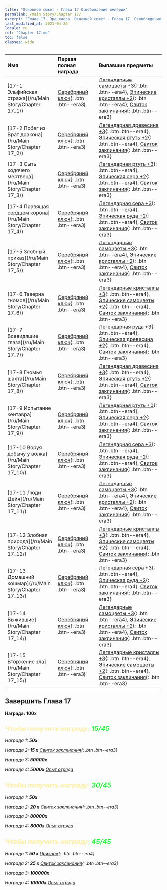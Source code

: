 ```yaml
---
title: "Основной сюжет - Глава 17 Освобождение империи"
permalink: /Main Story/Chapter 17/
excerpt: "Глава 17. Эра хаоса  Основной сюжет - Глава 17. Освобождение империи"
last_modified_at: 2021-04-26
locale: ru
ref: "Chapter 17.md"
toc: false
classes: wide
---
```


  | Имя |  Первая полная награда | Выпавшие предметы |
  |:------------|:------------|:------------| 
  | [17-1 Эльфийская стража](/ru/Main Story/Chapter 17_1/) | [Серебряный ключ](/ItemsRU/con_693/){: .btn .btn--era3} | [Легендарные самоцветы +3](/ItemsRU/mat_58/){: .btn .btn--era4}, [Эпические кристаллы +2](/ItemsRU/mat_52/){: .btn .btn--era4}, [Свиток заклинания](/ItemsRU/con_694/){: .btn .btn--era3} |
  | [17-2 Побег из Врат дракона](/ru/Main Story/Chapter 17_2/) | [Серебряный ключ](/ItemsRU/con_693/){: .btn .btn--era3} | [Легендарная древесина +3](/ItemsRU/mat_55/){: .btn .btn--era4}, [Эпическая ртуть +2](/ItemsRU/mat_49/){: .btn .btn--era4}, [Свиток заклинания](/ItemsRU/con_694/){: .btn .btn--era3} |
  | [17-3 Сыть ходячего мертвеца](/ru/Main Story/Chapter 17_3/) | [Серебряный ключ](/ItemsRU/con_693/){: .btn .btn--era3} | [Легендарная ртуть +3](/ItemsRU/mat_56/){: .btn .btn--era4}, [Эпическая сера +2](/ItemsRU/mat_50/){: .btn .btn--era4}, [Свиток заклинания](/ItemsRU/con_694/){: .btn .btn--era3} |
  | [17-4 Правящая сердцем корона](/ru/Main Story/Chapter 17_4/) | [Серебряный ключ](/ItemsRU/con_693/){: .btn .btn--era3} | [Легендарная сера +3](/ItemsRU/mat_57/){: .btn .btn--era4}, [Эпическая руда +2](/ItemsRU/mat_47/){: .btn .btn--era4}, [Свиток заклинания](/ItemsRU/con_694/){: .btn .btn--era3} |
  | [17-5 Злобный приказ](/ru/Main Story/Chapter 17_5/) | [Серебряный ключ](/ItemsRU/con_693/){: .btn .btn--era3} | [Легендарные самоцветы +3](/ItemsRU/mat_58/){: .btn .btn--era4}, [Эпические кристаллы +2](/ItemsRU/mat_52/){: .btn .btn--era4}, [Свиток заклинания](/ItemsRU/con_694/){: .btn .btn--era3} |
  | [17-6 Таверна гномов](/ru/Main Story/Chapter 17_6/) | [Серебряный ключ](/ItemsRU/con_693/){: .btn .btn--era3} | [Легендарные кристаллы +3](/ItemsRU/mat_59/){: .btn .btn--era4}, [Эпические самоцветы +2](/ItemsRU/mat_51/){: .btn .btn--era4}, [Свиток заклинания](/ItemsRU/con_694/){: .btn .btn--era3} |
  | [17-7 Всевидящие глаза](/ru/Main Story/Chapter 17_7/) | [Серебряный ключ](/ItemsRU/con_693/){: .btn .btn--era3} | [Легендарная руда +3](/ItemsRU/mat_54/){: .btn .btn--era4}, [Эпическая древесина +2](/ItemsRU/mat_48/){: .btn .btn--era4}, [Свиток заклинания](/ItemsRU/con_694/){: .btn .btn--era3} |
  | [17-8 Гномья шахта](/ru/Main Story/Chapter 17_8/) | [Серебряный ключ](/ItemsRU/con_693/){: .btn .btn--era3} | [Легендарная древесина +3](/ItemsRU/mat_55/){: .btn .btn--era4}, [Эпическая ртуть +2](/ItemsRU/mat_49/){: .btn .btn--era4}, [Свиток заклинания](/ItemsRU/con_694/){: .btn .btn--era3} |
  | [17-9 Испытание кентавра](/ru/Main Story/Chapter 17_9/) | [Серебряный ключ](/ItemsRU/con_693/){: .btn .btn--era3} | [Легендарная ртуть +3](/ItemsRU/mat_56/){: .btn .btn--era4}, [Эпическая сера +2](/ItemsRU/mat_50/){: .btn .btn--era4}, [Свиток заклинания](/ItemsRU/con_694/){: .btn .btn--era3} |
  | [17-10 Воруя добычу у волка](/ru/Main Story/Chapter 17_10/) | [Серебряный ключ](/ItemsRU/con_693/){: .btn .btn--era3} | [Легендарная сера +3](/ItemsRU/mat_57/){: .btn .btn--era4}, [Эпическая руда +2](/ItemsRU/mat_47/){: .btn .btn--era4}, [Свиток заклинания](/ItemsRU/con_694/){: .btn .btn--era3} |
  | [17-11 Люди Дейя](/ru/Main Story/Chapter 17_11/) | [Серебряный ключ](/ItemsRU/con_693/){: .btn .btn--era3} | [Легендарные самоцветы +3](/ItemsRU/mat_58/){: .btn .btn--era4}, [Эпические кристаллы +2](/ItemsRU/mat_52/){: .btn .btn--era4}, [Свиток заклинания](/ItemsRU/con_694/){: .btn .btn--era3} |
  | [17-12 Злобная природа](/ru/Main Story/Chapter 17_12/) | [Серебряный ключ](/ItemsRU/con_693/){: .btn .btn--era3} | [Легендарные кристаллы +3](/ItemsRU/mat_59/){: .btn .btn--era4}, [Эпические самоцветы +2](/ItemsRU/mat_51/){: .btn .btn--era4}, [Свиток заклинания](/ItemsRU/con_694/){: .btn .btn--era3} |
  | [17-13 Домашний кошмар](/ru/Main Story/Chapter 17_13/) | [Серебряный ключ](/ItemsRU/con_693/){: .btn .btn--era3} | [Легендарная сера +3](/ItemsRU/mat_57/){: .btn .btn--era4}, [Эпическая руда +2](/ItemsRU/mat_47/){: .btn .btn--era4}, [Свиток заклинания](/ItemsRU/con_694/){: .btn .btn--era3} |
  | [17-14 Выжившие](/ru/Main Story/Chapter 17_14/) | [Серебряный ключ](/ItemsRU/con_693/){: .btn .btn--era3} | [Легендарные самоцветы +3](/ItemsRU/mat_58/){: .btn .btn--era4}, [Эпические кристаллы +2](/ItemsRU/mat_52/){: .btn .btn--era4}, [Свиток заклинания](/ItemsRU/con_694/){: .btn .btn--era3} |
  | [17-15 Вторжение зла](/ru/Main Story/Chapter 17_15/) | [Серебряный ключ](/ItemsRU/con_693/){: .btn .btn--era3} | [Легендарные кристаллы +3](/ItemsRU/mat_59/){: .btn .btn--era4}, [Эпические самоцветы +2](/ItemsRU/mat_51/){: .btn .btn--era4}, [Свиток заклинания](/ItemsRU/con_694/){: .btn .btn--era3} |


## Завершить Глава 17

 **Награда:**  **100x** <i class="fas fa-gem"/>



## <span style="color: #ffeea0">Чтобы получить награду: </span><span style="color: #27f73a">15/45</span>

 Награда 1:  **50x** <i class="fas fa-gem"/>

 Награда 2: **15 x** [Свиток заклинания](/ItemsRU/con_694/){: .btn .btn--era3}

 Награда 3:  **50000x** <i class="fas fa-coins"/>

 Награда 4:  **5000x** [Опыт отряда](/ItemsRU/con_902/)



## <span style="color: #ffeea0">Чтобы получить награду: </span><span style="color: #27f73a">30/45</span>

 Награда 1:  **50x** <i class="fas fa-gem"/>

 Награда 2: **20 x** [Свиток заклинания](/ItemsRU/con_694/){: .btn .btn--era3}

 Награда 3:  **80000x** <i class="fas fa-coins"/>

 Награда 4:  **8000x** [Опыт отряда](/ItemsRU/con_902/)



## <span style="color: #ffeea0">Чтобы получить награду: </span><span style="color: #27f73a">45/45</span>

 Награда 1: **50 x** [Призрак](/ItemsRU/unt_210/){: .btn .btn--era4}

 Награда 2: **25 x** [Свиток заклинания](/ItemsRU/con_694/){: .btn .btn--era3}

 Награда 3:  **100000x** <i class="fas fa-coins"/>

 Награда 4:  **10000x** [Опыт отряда](/ItemsRU/con_902/)

